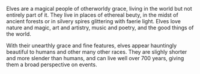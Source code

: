 Elves are a magical people of otherworldy grace, living in the world but not entirely part of it. They live in
places of ethereal beuty, in the midst of ancient forests or in silvery spires glittering with faerie light.
Elves love nature and magic, art and artistry, music and poetry, and the good things of the world.

With their unearthly grace and fine features, elves appear hauntingly beautiful to humans and other many other races. 
They are slighly shorter and more slender than humans, and can live well over 700 years, giving them a broad
perspective on events.
